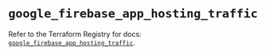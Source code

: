 # `google_firebase_app_hosting_traffic`

Refer to the Terraform Registry for docs: [`google_firebase_app_hosting_traffic`](https://registry.terraform.io/providers/hashicorp/google-beta/6.40.0/docs/resources/google_firebase_app_hosting_traffic).
